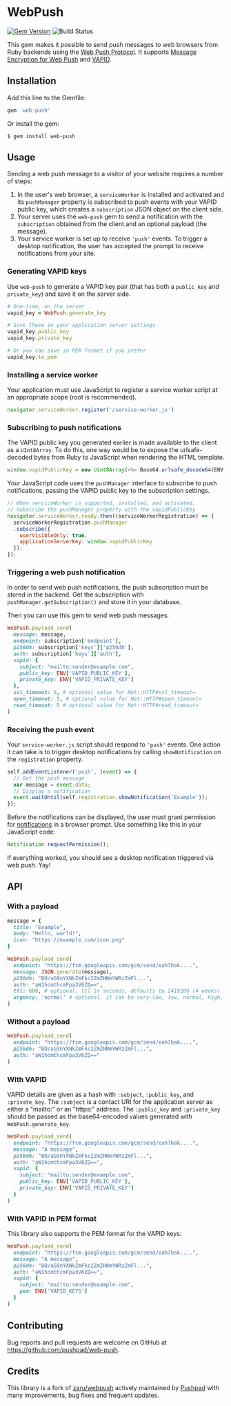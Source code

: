 # WebPush

[![Gem Version](https://badge.fury.io/rb/web-push.svg)](https://badge.fury.io/rb/web-push)
![Build Status](https://github.com/pushpad/web-push/workflows/CI/badge.svg)

This gem makes it possible to send push messages to web browsers from Ruby backends using the [Web Push Protocol](https://datatracker.ietf.org/doc/html/rfc8030). It supports [Message Encryption for Web Push](https://datatracker.ietf.org/doc/html/rfc8291) and [VAPID](https://datatracker.ietf.org/doc/html/rfc8292).

## Installation

Add this line to the Gemfile:

```ruby
gem 'web-push'
```

Or install the gem:

```console
$ gem install web-push
```

## Usage

Sending a web push message to a visitor of your website requires a number of steps:

1. In the user's web browser, a `serviceWorker` is installed and activated and its `pushManager` property is subscribed to push events with your VAPID public key, which creates a `subscription` JSON object on the client side.
2. Your server uses the `web-push` gem to send a notification with the `subscription` obtained from the client and an optional payload (the message).
3. Your service worker is set up to receive `'push'` events. To trigger a desktop notification, the user has accepted the prompt to receive notifications from your site.

### Generating VAPID keys

Use `web-push` to generate a VAPID key pair (that has both a `public_key` and `private_key`) and save it on the server side.

```ruby
# One-time, on the server
vapid_key = WebPush.generate_key

# Save these in your application server settings
vapid_key.public_key
vapid_key.private_key

# Or you can save in PEM format if you prefer
vapid_key.to_pem
```

### Installing a service worker

Your application must use JavaScript to register a service worker script at an appropriate scope (root is recommended).

```javascript
navigator.serviceWorker.register('/service-worker.js')
```

### Subscribing to push notifications

The VAPID public key you generated earlier is made available to the client as a `UInt8Array`. To do this, one way would be to expose the urlsafe-decoded bytes from Ruby to JavaScript when rendering the HTML template.

```javascript
window.vapidPublicKey = new Uint8Array(<%= Base64.urlsafe_decode64(ENV['VAPID_PUBLIC_KEY']).bytes %>);
```

Your JavaScript code uses the `pushManager` interface to subscribe to push notifications, passing the VAPID public key to the subscription settings.

```javascript
// When serviceWorker is supported, installed, and activated,
// subscribe the pushManager property with the vapidPublicKey
navigator.serviceWorker.ready.then((serviceWorkerRegistration) => {
  serviceWorkerRegistration.pushManager
  .subscribe({
    userVisibleOnly: true,
    applicationServerKey: window.vapidPublicKey
  });
});
```

### Triggering a web push notification

In order to send web push notifications, the push subscription must be stored in the backend. Get the subscription with `pushManager.getSubscription()` and store it in your database.

Then you can use this gem to send web push messages:

```ruby
WebPush.payload_send(
  message: message,
  endpoint: subscription['endpoint'],
  p256dh: subscription['keys']['p256dh'],
  auth: subscription['keys']['auth'],
  vapid: {
    subject: "mailto:sender@example.com",
    public_key: ENV['VAPID_PUBLIC_KEY'],
    private_key: ENV['VAPID_PRIVATE_KEY']
  },
  ssl_timeout: 5, # optional value for Net::HTTP#ssl_timeout=
  open_timeout: 5, # optional value for Net::HTTP#open_timeout=
  read_timeout: 5 # optional value for Net::HTTP#read_timeout=
)
```

### Receiving the push event

Your `service-worker.js` script should respond to `'push'` events. One action it can take is to trigger desktop notifications by calling `showNotification` on the `registration` property.

```javascript
self.addEventListener('push', (event) => {
  // Get the push message
  var message = event.data;
  // Display a notification
  event.waitUntil(self.registration.showNotification('Example'));
});
```

Before the notifications can be displayed, the user must grant permission for [notifications](https://developer.mozilla.org/en-US/docs/Web/API/notification) in a browser prompt. Use something like this in your JavaScript code:

```javascript
Notification.requestPermission();
```

If everything worked, you should see a desktop notification triggered via web push. Yay!

## API

### With a payload

```ruby
message = {
  title: "Example",
  body: "Hello, world!",
  icon: "https://example.com/icon.png"
}

WebPush.payload_send(
  endpoint: "https://fcm.googleapis.com/gcm/send/eah7hak....",
  message: JSON.generate(message),
  p256dh: "BO/aG9nYXNkZmFkc2ZmZHNmYWRzZmFl...",
  auth: "aW1hcmthcmFpa3V6ZQ==",
  ttl: 600, # optional, ttl in seconds, defaults to 2419200 (4 weeks)
  urgency: 'normal' # optional, it can be very-low, low, normal, high, defaults to normal
)
```

### Without a payload

```ruby
WebPush.payload_send(
  endpoint: "https://fcm.googleapis.com/gcm/send/eah7hak....",
  p256dh: "BO/aG9nYXNkZmFkc2ZmZHNmYWRzZmFl...",
  auth: "aW1hcmthcmFpa3V6ZQ=="
)
```

### With VAPID

VAPID details are given as a hash with `:subject`, `:public_key`, and
`:private_key`. The `:subject` is a contact URI for the application server as either a "mailto:" or an "https:" address. The `:public_key` and `:private_key` should be passed as the base64-encoded values generated with `WebPush.generate_key`.

```ruby
WebPush.payload_send(
  endpoint: "https://fcm.googleapis.com/gcm/send/eah7hak....",
  message: "A message",
  p256dh: "BO/aG9nYXNkZmFkc2ZmZHNmYWRzZmFl...",
  auth: "aW1hcmthcmFpa3V6ZQ==",
  vapid: {
    subject: "mailto:sender@example.com",
    public_key: ENV['VAPID_PUBLIC_KEY'],
    private_key: ENV['VAPID_PRIVATE_KEY']
  }
)
```

### With VAPID in PEM format

This library also supports the PEM format for the VAPID keys:

```ruby
WebPush.payload_send(
  endpoint: "https://fcm.googleapis.com/gcm/send/eah7hak....",
  message: "A message",
  p256dh: "BO/aG9nYXNkZmFkc2ZmZHNmYWRzZmFl...",
  auth: "aW1hcmthcmFpa3V6ZQ==",
  vapid: {
    subject: "mailto:sender@example.com",
    pem: ENV['VAPID_KEYS']
  }
)
```

## Contributing

Bug reports and pull requests are welcome on GitHub at https://github.com/pushpad/web-push.

## Credits

This library is a fork of [zaru/webpush](https://github.com/zaru/webpush) actively maintained by [Pushpad](https://pushpad.xyz) with many improvements, bug fixes and frequent updates.
